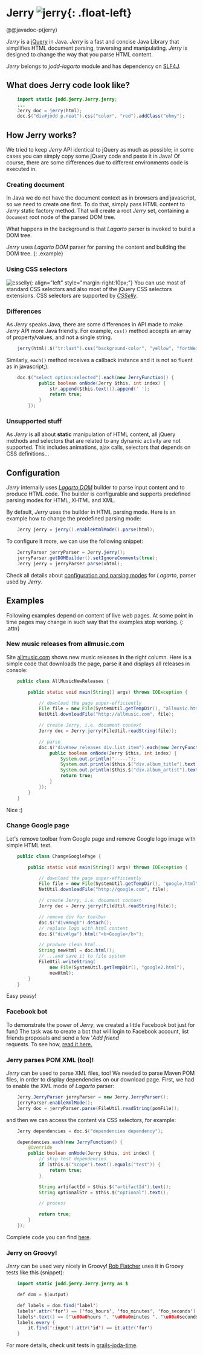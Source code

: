 # Jerry ![jerry](jerry-big.png){: .float-left}

@@javadoc-p(jerry)

*Jerry* is a [jQuery][1] in Java. *Jerry* is a fast and
concise Java Library that simplifies HTML document parsing, traversing
and manipulating. *Jerry* is designed to change the way that you parse
HTML content.

*Jerry* belongs to <var>jodd-lagarto</var> module and has dependency on
[SLF4J](/doc/logging-jodd.html).

## What does Jerry code look like?

~~~~~ java
    import static jodd.jerry.Jerry.jerry;
    ...
    Jerry doc = jerry(html);
    doc.$("div#jodd p.neat").css("color", "red").addClass("ohmy");
~~~~~

## How Jerry works?

We tried to keep *Jerry* API identical to jQuery as much as possible; in
some cases you can simply copy some jQuery code and paste it in Java! Of
course, there are some differences due to different environments code is
executed in.

### Creating document

In Java we do not have the document context as in browsers and
javascript, so we need to create one first. To do that, simply pass HTML
content to *Jerry* static factory method. That will create a root
*Jerry* set, containing a `Document` root node of the parsed DOM tree.

What happens in the background is that *Lagarto* parser is invoked to
build a DOM tree.

*Jerry* uses *Lagarto DOM* parser for parsing the content and building
the DOM tree.
{: .example}

### Using CSS selectors

![csselly](../csselly/csselly.png){: align="left" style="margin-right:10px;"}
You can use most of standard CSS selectors
and also most of the jQuery CSS selectors extensions. CSS selectors are
supported by [*CSSelly*](/doc/csselly).

### Differences

As *Jerry* speaks Java, there are some differences in API made to make
*Jerry* API more Java friendly. For example, `css()` method accepts an
array of property/values, and not a single string.

~~~~~ java
    jerry(html).$("tr:last").css("background-color", "yellow", "fontWeight", "bolder");
~~~~~

Similarly, `each()` method receives a callback instance and it is not so
fluent as in javascript;):

~~~~~ java
    doc.$("select option:selected").each(new JerryFunction() {
    		public boolean onNode(Jerry $this, int index) {
    			str.append($this.text()).append(' ');
    			return true;
    		}
    	});
~~~~~

### Unsupported stuff

As *Jerry* is all about **static** manipulation of HTML content, all
jQuery methods and selectors that are related to any dynamic activity
are not supported. This includes animations, ajax calls, selectors that
depends on CSS definitions...

## Configuration

*Jerry* internally uses [*Lagarto DOM*](/doc/lagarto) builder to parse
input content and to produce HTML code. The builder is configurable and
supports predefined parsing modes for HTML, XHTML and XML.

By default, *Jerry* uses the builder in HTML parsing mode. Here is an
example how to change the predefined parsing mode:

~~~~~ java
    Jerry jerry = jerry().enableHtmlMode().parse(html);
~~~~~

To configure it more, we can use the following snippet:

~~~~~ java
    JerryParser jerryParser = Jerry.jerry();
    jerryParser.getDOMBuilder().setIgnoreComments(true);
    Jerry jerry = jerryParser.parse(xhtml);
~~~~~

Check all details about [configuration and parsing modes](/doc/lagarto/lagarto-properties.html) for *Lagarto*,
parser used by *Jerry*.

## Examples

Following examples depend on content of live web pages. At some point in
time pages may change in such way that the examples stop working.
{: .attn}

### New music releases from allmusic.com

Site [allmusic.com][2] shows new music releases in the
right column. Here is a simple code that downloads the page, parse it
and displays all releases in console:

~~~~~ java
    public class AllMusicNewReleases {

    	public static void main(String[] args) throws IOException {

    		// download the page super-efficiently
    		File file = new File(SystemUtil.getTempDir(), "allmusic.html");
    		NetUtil.downloadFile("http://allmusic.com", file);

    		// create Jerry, i.e. document context
    		Jerry doc = Jerry.jerry(FileUtil.readString(file));

    		// parse
    		doc.$("div#new_releases div.list_item").each(new JerryFunction() {
    			public boolean onNode(Jerry $this, int index) {
    				System.out.println("-----");
    				System.out.println($this.$("div.album_title").text());
    				System.out.println($this.$("div.album_artist").text().trim());
    				return true;
    			}
    		});
    	}
    }
~~~~~

Nice :)

### Change Google page

Let's remove toolbar from Google page and remove Google logo image with
simple HTML text.

~~~~~ java
    public class ChangeGooglePage {

    	public static void main(String[] args) throws IOException {

    		// download the page super-efficiently
    		File file = new File(SystemUtil.getTempDir(), "google.html");
    		NetUtil.downloadFile("http://google.com", file);

    		// create Jerry, i.e. document context
    		Jerry doc = Jerry.jerry(FileUtil.readString(file));

    		// remove div for toolbar
    		doc.$("div#mngb").detach();
    		// replace logo with html content
    		doc.$("div#lga").html("<b>Google</b>");

    		// produce clean html...
    		String newHtml = doc.html();
    		// ...and save it to file system
    		FileUtil.writeString(
    			new File(SystemUtil.getTempDir(), "google2.html"),
    			newHtml);
    	}
    }
~~~~~

Easy peasy!

### Facebook bot

To demonstrate the power of *Jerry*, we created a little Facebook bot
just for fun:) The task was to create a bot that will login to Facebook
account, list friends proposals and send a few '*Add friend*\
requests. To see how, [read it here.](facebook-bot.html)


### Jerry parses POM XML (too)!

*Jerry* can be used to parse XML files, too! We needed to parse Maven
POM files, in order to display dependencies on our download page. First,
we had to enable the XML mode of *Lagarto* parser:

~~~~~ java
	Jerry.JerryParser jerryParser = new Jerry.JerryParser();
	jerryParser.enableXmlMode();
	Jerry doc = jerryParser.parse(FileUtil.readString(pomFile));
~~~~~

and then we can access the content via CSS selectors, for example:

~~~~~ java
	Jerry dependencies = doc.$("dependencies dependency");

	dependencies.each(new JerryFunction() {
		@Override
		public boolean onNode(Jerry $this, int index) {
			// skip test dependencies
			if ($this.$("scope").text().equals("test")) {
				return true;
			}

			String artifactId = $this.$("artifactId").text();
			String optionalStr = $this.$("optional").text();

			// process

			return true;
		}
	});
~~~~~

Complete code you can find [here][3].

### Jerry on Groovy!

*Jerry* can be used very nicely in Groovy! [Rob Flatcher][4] uses it in Groovy tests like this (snippet):

~~~~~ java
    import static jodd.jerry.Jerry.jerry as $

    def dom = $(output)

    def labels = dom.find('label')
    labels*.attr('for') == ['foo_hours', 'foo_minutes', 'foo_seconds']
    labels*.text() == ['\u00a0hours ', '\u00a0minutes ', '\u00a0seconds ']
    labels.every {
    	it.find(':input').attr('id') == it.attr('for')
    }
~~~~~

For more details, check unit tests in [grails-joda-time][5].

[1]: http://jquery.com/
[2]: http://allmusic.com
[3]: http://github.com/oblac/tools/blob/master/src/jodd/tools/modlist/PomList.java
[4]: http://freeside.co/
[5]: https://github.com/gpc/grails-joda-time
